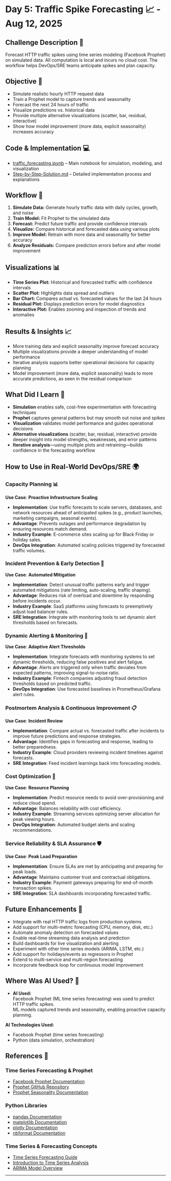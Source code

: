 # Day 5: Traffic Spike Forecasting 📈 - Aug 12, 2025

## Challenge Description 🎯
Forecast HTTP traffic spikes using time series modeling (Facebook Prophet) on simulated data. All computation is local and incurs no cloud cost. The workflow helps DevOps/SRE teams anticipate spikes and plan capacity.

## Objective 🚀
- Simulate realistic hourly HTTP request data
- Train a Prophet model to capture trends and seasonality
- Forecast the next 24 hours of traffic
- Visualize predictions vs. historical data
- Provide multiple alternative visualizations (scatter, bar, residual, interactive)
- Show how model improvement (more data, explicit seasonality) increases accuracy

## Code & Implementation 💻
- [traffic_forecasting.ipynb](./traffic_forecasting.ipynb) – Main notebook for simulation, modeling, and visualization
- [Step-by-Step-Solution.md](./Step-by-Step-Solution.md) – Detailed implementation process and explanations

## Workflow 🔄

1. **Simulate Data:** Generate hourly traffic data with daily cycles, growth, and noise
2. **Train Model:** Fit Prophet to the simulated data
3. **Forecast:** Predict future traffic and provide confidence intervals
4. **Visualize:** Compare historical and forecasted data using various plots
5. **Improve Model:** Retrain with more data and seasonality for better accuracy
6. **Analyze Residuals:** Compare prediction errors before and after model improvement

## Visualizations 📊

- **Time Series Plot:** Historical and forecasted traffic with confidence intervals
- **Scatter Plot:** Highlights data spread and outliers
- **Bar Chart:** Compares actual vs. forecasted values for the last 24 hours
- **Residual Plot:** Displays prediction errors for model diagnostics
- **Interactive Plot:** Enables zooming and inspection of trends and anomalies

## Results & Insights 📈

- More training data and explicit seasonality improve forecast accuracy
- Multiple visualizations provide a deeper understanding of model performance
- Iterative analysis supports better operational decisions for capacity planning
- Model improvement (more data, explicit seasonality) leads to more accurate predictions, as seen in the residual comparison

## What Did I Learn 🧠
- **Simulation** enables safe, cost-free experimentation with forecasting techniques
- **Prophet** captures general patterns but may smooth out noise and spikes
- **Visualization** validates model performance and guides operational decisions
- **Alternative visualizations** (scatter, bar, residual, interactive) provide deeper insight into model strengths, weaknesses, and error patterns
- **Iterative analysis**—using multiple plots and retraining—builds confidence in the forecasting workflow

## How to Use in Real-World DevOps/SRE 🌍

### Capacity Planning 📊
**Use Case**: **Proactive Infrastructure Scaling**
- **Implementation**: Use traffic forecasts to scale servers, databases, and network resources ahead of anticipated spikes (e.g., product launches, marketing campaigns, seasonal events).
- **Advantage**: Prevents outages and performance degradation by ensuring resources match demand.
- **Industry Example**: E-commerce sites scaling up for Black Friday or holiday sales.
- **DevOps Integration**: Automated scaling policies triggered by forecasted traffic volumes.

### Incident Prevention & Early Detection 🚨
**Use Case**: **Automated Mitigation**
- **Implementation**: Detect unusual traffic patterns early and trigger automated mitigations (rate limiting, auto-scaling, traffic shaping).
- **Advantage**: Reduces risk of overload and downtime by responding before incidents occur.
- **Industry Example**: SaaS platforms using forecasts to preemptively adjust load balancer rules.
- **SRE Integration**: Integrate with monitoring tools to set dynamic alert thresholds based on forecasts.

### Dynamic Alerting & Monitoring 🔔
**Use Case**: **Adaptive Alert Thresholds**
- **Implementation**: Integrate forecasts with monitoring systems to set dynamic thresholds, reducing false positives and alert fatigue.
- **Advantage**: Alerts are triggered only when traffic deviates from expected patterns, improving signal-to-noise ratio.
- **Industry Example**: Fintech companies adjusting fraud detection thresholds based on predicted traffic.
- **DevOps Integration**: Use forecasted baselines in Prometheus/Grafana alert rules.

### Postmortem Analysis & Continuous Improvement 📋
**Use Case**: **Incident Review**
- **Implementation**: Compare actual vs. forecasted traffic after incidents to improve future predictions and response strategies.
- **Advantage**: Identifies gaps in forecasting and response, leading to better preparedness.
- **Industry Example**: Cloud providers reviewing incident timelines against forecasts.
- **SRE Integration**: Feed incident learnings back into forecasting models.

### Cost Optimization 💸
**Use Case**: **Resource Planning**
- **Implementation**: Predict resource needs to avoid over-provisioning and reduce cloud spend.
- **Advantage**: Balances reliability with cost efficiency.
- **Industry Example**: Streaming services optimizing server allocation for peak viewing hours.
- **DevOps Integration**: Automated budget alerts and scaling recommendations.

### Service Reliability & SLA Assurance 🛡️
**Use Case**: **Peak Load Preparation**
- **Implementation**: Ensure SLAs are met by anticipating and preparing for peak loads.
- **Advantage**: Maintains customer trust and contractual obligations.
- **Industry Example**: Payment gateways preparing for end-of-month transaction spikes.
- **SRE Integration**: SLA dashboards incorporating forecasted traffic.

## Future Enhancements 🚀
- Integrate with real HTTP traffic logs from production systems
- Add support for multi-metric forecasting (CPU, memory, disk, etc.)
- Automate anomaly detection on forecasted values
- Enable real-time streaming data analysis and prediction
- Build dashboards for live visualization and alerting
- Experiment with other time series models (ARIMA, LSTM, etc.)
- Add support for holidays/events as regressors in Prophet
- Extend to multi-service and multi-region forecasting
- Incorporate feedback loop for continuous model improvement

## Where Was AI Used? 🤖

- **AI Used:**  
  Facebook Prophet (ML time series forecasting) was used to predict HTTP traffic spikes.  
  ML models captured trends and seasonality, enabling proactive capacity planning.

**AI Technologies Used:**  
- Facebook Prophet (time series forecasting)
- Python (data simulation, orchestration)


## References 📖

### Time Series Forecasting & Prophet
- [Facebook Prophet Documentation](https://facebook.github.io/prophet/docs/quick_start.html)
- [Prophet GitHub Repository](https://github.com/facebook/prophet)
- [Prophet Seasonality Documentation](https://facebook.github.io/prophet/docs/seasonality.html)

### Python Libraries
- [pandas Documentation](https://pandas.pydata.org/docs/)
- [matplotlib Documentation](https://matplotlib.org/stable/users/index.html)
- [plotly Documentation](https://plotly.com/python/)
- [nbformat Documentation](https://nbformat.readthedocs.io/en/latest/)

### Time Series & Forecasting Concepts
- [Time Series Forecasting Guide](https://otexts.com/fpp3/)
- [Introduction to Time Series Analysis](https://www.machinelearningplus.com/time-series/time-series-analysis-python/)
- [ARIMA Model Overview](https://www.statsmodels.org/stable/examples/notebooks/generated/tsa_arma_0.html)


---


